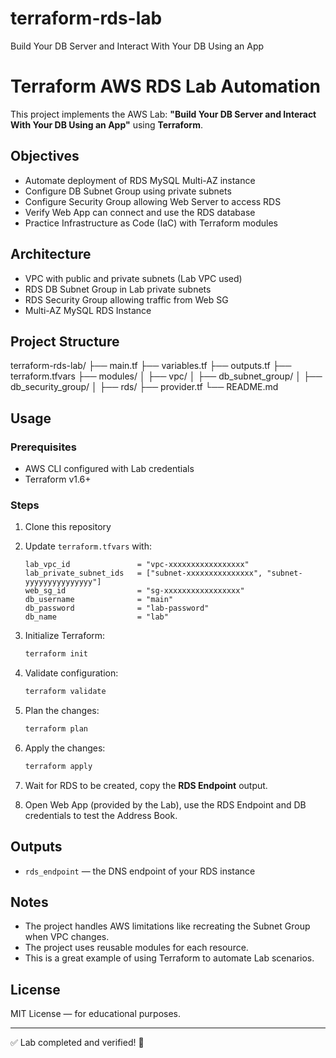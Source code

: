 # terraform-rds-lab
Build Your DB Server and Interact With Your DB Using an App

# Terraform AWS RDS Lab Automation

This project implements the AWS Lab: **"Build Your DB Server and Interact With Your DB Using an App"** using **Terraform**.

## Objectives

- Automate deployment of RDS MySQL Multi-AZ instance
- Configure DB Subnet Group using private subnets
- Configure Security Group allowing Web Server to access RDS
- Verify Web App can connect and use the RDS database
- Practice Infrastructure as Code (IaC) with Terraform modules

## Architecture

- VPC with public and private subnets (Lab VPC used)
- RDS DB Subnet Group in Lab private subnets
- RDS Security Group allowing traffic from Web SG
- Multi-AZ MySQL RDS Instance

## Project Structure

terraform-rds-lab/
├── main.tf
├── variables.tf
├── outputs.tf
├── terraform.tfvars
├── modules/
│ ├── vpc/
│ ├── db_subnet_group/
│ ├── db_security_group/
│ ├── rds/
├── provider.tf
└── README.md


## Usage

### Prerequisites

- AWS CLI configured with Lab credentials
- Terraform v1.6+

### Steps

1. Clone this repository
2. Update `terraform.tfvars` with:

    ```hcl
    lab_vpc_id               = "vpc-xxxxxxxxxxxxxxxxx"
    lab_private_subnet_ids   = ["subnet-xxxxxxxxxxxxxxx", "subnet-yyyyyyyyyyyyyyy"]
    web_sg_id                = "sg-xxxxxxxxxxxxxxxxx"
    db_username              = "main"
    db_password              = "lab-password"
    db_name                  = "lab"
    ```

3. Initialize Terraform:

    ```bash
    terraform init
    ```

4. Validate configuration:

    ```bash
    terraform validate
    ```

5. Plan the changes:

    ```bash
    terraform plan
    ```

6. Apply the changes:

    ```bash
    terraform apply
    ```

7. Wait for RDS to be created, copy the **RDS Endpoint** output.
8. Open Web App (provided by the Lab), use the RDS Endpoint and DB credentials to test the Address Book.

## Outputs

- `rds_endpoint` — the DNS endpoint of your RDS instance

## Notes

- The project handles AWS limitations like recreating the Subnet Group when VPC changes.
- The project uses reusable modules for each resource.
- This is a great example of using Terraform to automate Lab scenarios.

## License

MIT License — for educational purposes.

---

✅ Lab completed and verified! 🎉

